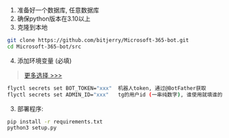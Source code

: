 1. 准备好一个数据库, 任意数据库
2. 确保python版本在3.10以上
3. 克隆到本地
```bash
git clone https://github.com/bitjerry/Microsoft-365-bot.git
cd Microsoft-365-bot/src
```
4. 添加环境变量 (必填)
> [更多选择 >>>](config.md)
```bash
flyctl secrets set BOT_TOKEN="xxx"  机器人token, 通过@BotFather获取
flyctl secrets set ADMIN_ID="xxx"   tg的用户id (一串纯数字), 谁使用就填谁的
```
3. 部署程序:
```bash
pip install -r requirements.txt
python3 setup.py
```
